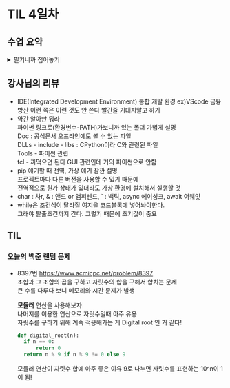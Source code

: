 # TIL 4일차

## 수업 요약
<details>
<summary>필기니까 접어놓기</summary>

<!-- summary 아래 한칸 공백 두어야함 -->

## 모듈과 제어
### 모듈 Module
- 많이들 작성한 거 미리 가져오겠다 import or from import 로 가져오기
- 내장 모듈
  설치없이 불러오기 가능  
  ex) math, random, datatime
- 'as' 키워드로 2개 이상의 모듈에서 동일한 거 불러올 때 구분가능
  ```python
  from math import pi
  from my_math import pi as my_pi
  ```
- 될 수 있으면 import로 가져오기(스타일가이드)
- help(math)로 설명을 볼 순 있지만 될 수 있으면 공식문서로 보자




- 파이썬에는 내장된 표준 라이브러리가 있다
![image](https://github.com/user-attachments/assets/9b55e99c-5f67-4a5a-ae5e-192e0c2db372)

- 라이브러리에는 모듈과 패키지가 있다
- 패키지는 모듈의 집합이다
```
from my_package import math
from my_package.math import add
```
- 외부 패키지는 pip가 필요!!
  $ pip install(uninstall) requests
- **requests** : 외부 API 서버로 요청함 아주 자주 쓸 예정
- 외장 모듈은 검색해서 소스코드, 만든 팀, 설명서 확인 가능
  
- 패키지를 사용하는 이유? 커지면 자연스럽게 나눠서 사용하게 된다

### 제어문 Control Statement
- 조건문(Conditional Statement) : if elif else
- 반복문(Loop Statement) : for while
- 반복문 제어 : break(반복 중지), continue(다음 루프로), pass(아무 것도 하지 않음) 

- iterable 즉 순회가능한 경우 for문에서 모두 뽑아낼 수 있다.

### 참고
- enumerate : 리스트에서 하나씩 원소만 뽑는 게 아니라 (index, x)를 반환해서  
              for index, x in enumerate(iterable, start=0)를 하면 쌍으로 언패킹 가능

</details>


## 강사님의 리뷰
- IDE(Integrated Development Environment) 통합 개발 환경 ex)VScode
  금융 방산 이런 쪽은 이런 것도 안 쓴다 빨간줄 기대지말고 하기
- 약간 알아만 둬라  
  파이썬 링크로(환경변수-PATH)가보니까 있는 폴더 가볍게 설명  
  Doc : 공식문서 오프라인에도 볼 수 있는 파일  
  DLLs - include - libs : CPython이라 C와 관련된 파일  
  Tools - 파이썬 관련  
  tcl - 까먹으면 된다 GUI 관련인데 거의 파이썬으로 안함  
- pip 얘기할 때 전역, 가상 얘기 잠깐 설명  
  프로젝트마다 다른 버전을 사용할 수 있기 때문에  
  전역적으로 뭔가 상태가 있더라도 가상 환경에 설치해서 실행할 것  
- char : 차r, & : 앤드 or 앰퍼센드, ` : 백틱, async 에이싱크, await 어웨잇  
- while은 조건식이 달라질 여지을 코드블록에 넣어놔야한다.  
  그래야 탈출조건까지 간다. 그렇기 때문에 초기값이 중요  


## TIL
### 오늘의 백준 랜덤 문제
- 8397번 https://www.acmicpc.net/problem/8397  
  조합과 그 조합의 곱을 구하고 자릿수의 합을 구해서 합치는 문제  
  큰 수를 다루다 보니 메모리와 시간 문제가 발생  

  **모듈러** 연산을 사용해보자  
  나머지를 이용한 연산으로 자릿수일때 아주 유용  
  자릿수를 구하기 위해 계속 적용해가는 게 Digital root 인 거 같다!  
  ```python
  def digital_root(n):
    if n == 0:
        return 0
    return n % 9 if n % 9 != 0 else 9
  ```
  모듈러 연산이 자릿수 합에 아주 좋은 이유
  9로 나누면 자릿수를 표현하는 10^n이 1이 됨!  
